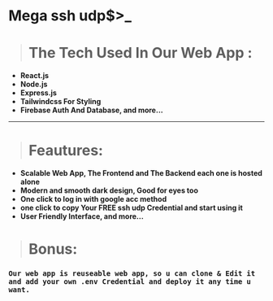 # Mega ssh udp$>_
> # The Tech Used In Our Web App :
- **React.js**
- **Node.js**
- **Express.js**
- **Tailwindcss For Styling**
- **Firebase Auth And Database, and more...**
---
> # Feautures:
- **Scalable Web App, The Frontend and The Backend each one is hosted alone**
- **Modern and smooth dark design, Good for eyes too**
- **One click to log in with google acc method**
- **one click to copy Your FREE ssh udp Credential and start using it**
- **User Friendly Interface, and more...**
> # Bonus:
### `Our web app is reuseable web app, so u can clone & Edit it and add your own .env Credential and deploy it any time u want.`